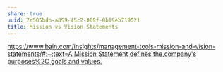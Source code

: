 ```yaml
---
share: true
uuid: 7c585bdb-a859-45c2-809f-8b19eb719521
title: Mission vs Vision Statements
---
```

[https://www.bain.com/insights/management-tools-mission-and-vision-statements/#:~:text=A Mission Statement defines the,company's purposes%2C goals and values.](/undefined)